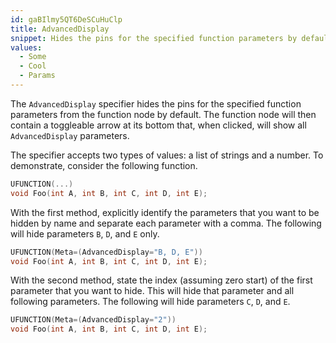 ```yaml
---
id: gaBIlmy5QT6DeSCuHuClp
title: AdvancedDisplay
snippet: Hides the pins for the specified function parameters by default, allowing the developer to access by expanding UI manually.
values:
  - Some
  - Cool
  - Params
---
```

The `AdvancedDisplay` specifier hides the pins for the specified function parameters from the function node by default. The function node will then contain a toggleable arrow at its bottom that, when clicked, will show all `AdvancedDisplay` parameters.

The specifier accepts two types of values: a list of strings and a number. To demonstrate, consider the following function.

```cpp
UFUNCTION(...)
void Foo(int A, int B, int C, int D, int E);
```

With the first method, explicitly identify the parameters that you want to be hidden by name and separate each parameter with a comma. The following will hide parameters `B`, `D`, and `E` only.

```cpp
UFUNCTION(Meta=(AdvancedDisplay="B, D, E"))
void Foo(int A, int B, int C, int D, int E);
```

With the second method, state the index (assuming zero start) of the first parameter that you want to hide. This will hide that parameter and all following parameters. The following will hide parameters `C`, `D`, and `E`.

```cpp
UFUNCTION(Meta=(AdvancedDisplay="2"))
void Foo(int A, int B, int C, int D, int E);
```
